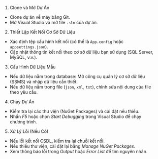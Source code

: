1. Clone và Mở Dự Án
- Clone dự án về máy bằng Git.  
- Mở Visual Studio và mở file `.sln` của dự án.  

2. Thiết Lập Kết Nối Cơ Sở Dữ Liệu 
- Xác định tệp cấu hình kết nối (có thể là `App.config` hoặc `appsettings.json`).  
- Cập nhật thông tin kết nối theo cơ sở dữ liệu bạn sử dụng (SQL Server, MySQL, v.v.).  

3. Cấu Hình Dữ Liệu Mẫu
- Nếu dữ liệu nằm trong database: Mở công cụ quản lý cơ sở dữ liệu (SSMS) và nhập dữ liệu cần thiết.  
- Nếu dữ liệu nằm trong file (`json`, `xml`, `txt`), chỉnh sửa nội dung của file theo yêu cầu.  

4. Chạy Dự Án
- Kiểm tra lại các thư viện (NuGet Packages) và cài đặt nếu thiếu.  
- Nhấn *F5* hoặc chọn *Start Debugging* trong Visual Studio để chạy chương trình.  

5. Xử Lý Lỗi (Nếu Có)
- Nếu lỗi kết nối CSDL, kiểm tra lại chuỗi kết nối.  
- Nếu thiếu thư viện, cài đặt lại bằng *Manage NuGet Packages*.  
- Xem thông báo lỗi trong *Output* hoặc *Error List* để tìm nguyên nhân.
